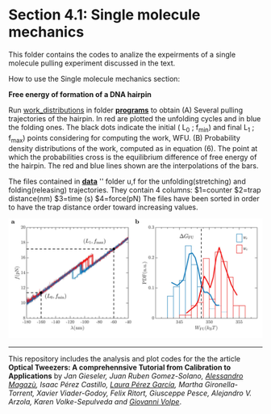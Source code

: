 # Section 4.1: Single molecule mechanics
 This folder contains the codes to analize the expeirments of  a single molecule pulling experiment discussed in the text.
 
How to use the Single molecule mechanics section:

**Free energy of formation of a DNA hairpin**

Run [work_distributions](program/work_distributions_Fig16.m) in folder **[programs](programs/)** to obtain  (A) Several pulling trajectories of the hairpin. In red are plotted the unfolding cycles and in blue the folding ones. The black dots indicate the initial ( L<sub>0</sub> ; f<sub>min</sub>) and final L<sub>1</sub> 
 ; f<sub>max</sub>) points considering for computing the work, WFU. (B) Probability density distributions of the work, computed as in equation (6). The point at which the probabilities cross is the equilibrium difference of free energy of the hairpin. The red and blue lines shown are the interpolations of the bars.

The files contained in **[data](data/)** '' folder  u,f for the unfolding(stretching) and
folding(releasing) trajectories. They contain 4 columns:
$1=counter $2=trap distance(nm) $3=time (s) $4=force(pN)
The files have been sorted in order to have the trap distance order toward
increasing values.


![alt text](figures/work_distributions.jpg)


***


 
This repository includes the analysis and plot codes for the the article **Optical Tweezers: A comprehennsive Tutorial  from Calibration to Applications** by *Jan Gieseler, Juan Ruben Gomez-Solano, [Alessandro Magazù](http://softmatterlab.org/people/alessandro-magazzu/),  Isaac Pérez Castillo, [Laura Pérez García](http://softmatterlab.org/people/laura-perez-garcia/), Martha Gironella-Torrent, Xavier Viader-Godoy, Felix Ritort, Giusceppe Pesce, Alejandro V. Arzola, Karen Volke-Sepulveda and [Giovanni Volpe](http://softmatterlab.org/people/giovanni-volpe/)*. 
 
